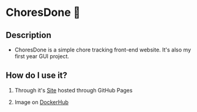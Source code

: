 # ChoresDone 🧹
## Description
- ChoresDone⁠ is a simple chore tracking front-end website. It's also my first year GUI project.
  
## How do I use it?
1. Through it's [Site](helloshreyasj.github.io/ChoresDone/) hosted through GitHub Pages

2. Image on [DockerHub](https://hub.docker.com/r/helloshreyasj/choresdone)
